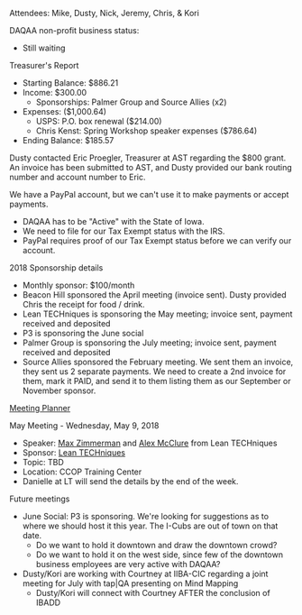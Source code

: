 Attendees: Mike, Dusty, Nick, Jeremy, Chris, & Kori

DAQAA non-profit business status: 
  - Still waiting

Treasurer's Report
- Starting Balance: $886.21
- Income: $300.00
  - Sponsorships: Palmer Group and Source Allies (x2)
- Expenses: ($1,000.64)
  - USPS: P.O. box renewal ($214.00)
  - Chris Kenst: Spring Workshop speaker expenses ($786.64)
- Ending Balance: $185.57
  
Dusty contacted Eric Proegler, Treasurer at AST regarding the $800 grant. An invoice has been submitted to AST, and Dusty provided our bank routing number and account number to Eric.

We have a PayPal account, but we can't use it to make payments or accept payments.
- DAQAA has to be "Active" with the State of Iowa.
- We need to file for our Tax Exempt status with the IRS.
- PayPal requires proof of our Tax Exempt status before we can verify our account.

2018 Sponsorship details
- Monthly sponsor: $100/month
- Beacon Hill sponsored the April meeting (invoice sent). Dusty provided Chris the receipt for food / drink.
- Lean TECHniques is sponsoring the May meeting; invoice sent, payment received and deposited
- P3 is sponsoring the June social
- Palmer Group is sponsoring the July meeting; invoice sent, payment received and deposited
- Source Allies sponsored the February meeting. We sent them an invoice, they sent us 2 separate payments. We need to create a 2nd invoice for them, mark it PAID, and send it to them listing them as our September or November sponsor.

[Meeting Planner](https://docs.google.com/spreadsheets/d/1qY6O5bR5MWBwRZ-iIOG0dUWdoj8bld_chOMgfkDfrik/edit?usp=sharing)

May Meeting - Wednesday, May 9, 2018
- Speaker: [Max Zimmerman](https://www.linkedin.com/in/max-zimmerman-15aa60b7/) and [Alex McClure](https://www.linkedin.com/in/alex-mcclure-64514151/) from Lean TECHniques
- Sponsor: [Lean TECHniques](http://www.leantechniques.co/)
- Topic: TBD
- Location: CCOP Training Center
- Danielle at LT will send the details by the end of the week.
  
Future meetings
- June Social: P3 is sponsoring. We're looking for suggestions as to where we should host it this year. The I-Cubs are out of town on that date.
  - Do we want to hold it downtown and draw the downtown crowd?
  - Do we want to hold it on the west side, since few of the downtown business employees are very active with DAQAA?
- Dusty/Kori are working with Courtney at IIBA-CIC regarding a joint meeting for July with tap|QA presenting on Mind Mapping
  - Dusty/Kori will connect with Courtney AFTER the conclusion of IBADD
